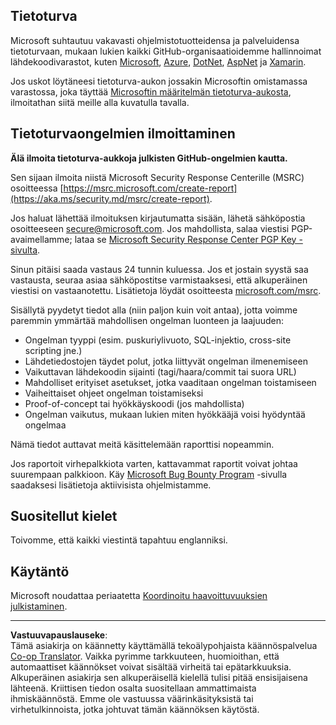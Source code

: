 <!--
CO_OP_TRANSLATOR_METADATA:
{
  "original_hash": "6219479cf6fbf12caea739ca4564ca3f",
  "translation_date": "2025-10-17T05:16:41+00:00",
  "source_file": "SECURITY.md",
  "language_code": "fi"
}
-->
## Tietoturva

Microsoft suhtautuu vakavasti ohjelmistotuotteidensa ja palveluidensa tietoturvaan, mukaan lukien kaikki GitHub-organisaatioidemme hallinnoimat lähdekoodivarastot, kuten [Microsoft](https://github.com/Microsoft), [Azure](https://github.com/Azure), [DotNet](https://github.com/dotnet), [AspNet](https://github.com/aspnet) ja [Xamarin](https://github.com/xamarin).

Jos uskot löytäneesi tietoturva-aukon jossakin Microsoftin omistamassa varastossa, joka täyttää [Microsoftin määritelmän tietoturva-aukosta](https://aka.ms/security.md/definition), ilmoitathan siitä meille alla kuvatulla tavalla.

## Tietoturvaongelmien ilmoittaminen

**Älä ilmoita tietoturva-aukkoja julkisten GitHub-ongelmien kautta.**

Sen sijaan ilmoita niistä Microsoft Security Response Centerille (MSRC) osoitteessa [https://msrc.microsoft.com/create-report](https://aka.ms/security.md/msrc/create-report).

Jos haluat lähettää ilmoituksen kirjautumatta sisään, lähetä sähköpostia osoitteeseen [secure@microsoft.com](mailto:secure@microsoft.com). Jos mahdollista, salaa viestisi PGP-avaimellamme; lataa se [Microsoft Security Response Center PGP Key -sivulta](https://aka.ms/security.md/msrc/pgp).

Sinun pitäisi saada vastaus 24 tunnin kuluessa. Jos et jostain syystä saa vastausta, seuraa asiaa sähköpostitse varmistaaksesi, että alkuperäinen viestisi on vastaanotettu. Lisätietoja löydät osoitteesta [microsoft.com/msrc](https://www.microsoft.com/msrc).

Sisällytä pyydetyt tiedot alla (niin paljon kuin voit antaa), jotta voimme paremmin ymmärtää mahdollisen ongelman luonteen ja laajuuden:

* Ongelman tyyppi (esim. puskuriylivuoto, SQL-injektio, cross-site scripting jne.)
* Lähdetiedostojen täydet polut, jotka liittyvät ongelman ilmenemiseen
* Vaikuttavan lähdekoodin sijainti (tagi/haara/commit tai suora URL)
* Mahdolliset erityiset asetukset, jotka vaaditaan ongelman toistamiseen
* Vaiheittaiset ohjeet ongelman toistamiseksi
* Proof-of-concept tai hyökkäyskoodi (jos mahdollista)
* Ongelman vaikutus, mukaan lukien miten hyökkääjä voisi hyödyntää ongelmaa

Nämä tiedot auttavat meitä käsittelemään raporttisi nopeammin.

Jos raportoit virhepalkkiota varten, kattavammat raportit voivat johtaa suurempaan palkkioon. Käy [Microsoft Bug Bounty Program](https://aka.ms/security.md/msrc/bounty) -sivulla saadaksesi lisätietoja aktiivisista ohjelmistamme.

## Suositellut kielet

Toivomme, että kaikki viestintä tapahtuu englanniksi.

## Käytäntö

Microsoft noudattaa periaatetta [Koordinoitu haavoittuvuuksien julkistaminen](https://aka.ms/security.md/cvd).

---

**Vastuuvapauslauseke**:  
Tämä asiakirja on käännetty käyttämällä tekoälypohjaista käännöspalvelua [Co-op Translator](https://github.com/Azure/co-op-translator). Vaikka pyrimme tarkkuuteen, huomioithan, että automaattiset käännökset voivat sisältää virheitä tai epätarkkuuksia. Alkuperäinen asiakirja sen alkuperäisellä kielellä tulisi pitää ensisijaisena lähteenä. Kriittisen tiedon osalta suositellaan ammattimaista ihmiskäännöstä. Emme ole vastuussa väärinkäsityksistä tai virhetulkinnoista, jotka johtuvat tämän käännöksen käytöstä.